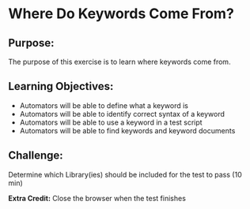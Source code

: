 
# Where Do Keywords Come From?

## Purpose:
The purpose of this exercise is to learn where keywords come from.

## Learning Objectives:

- Automators will be able to define what a keyword is
- Automators will be able to identify correct syntax of a keyword
- Automators will be able to use a keyword in a test script
- Automators will be able to find keywords and keyword documents

## Challenge:
Determine which Library(ies) should be included for the test to pass (10 min)

**Extra Credit:** Close the browser when the test finishes
